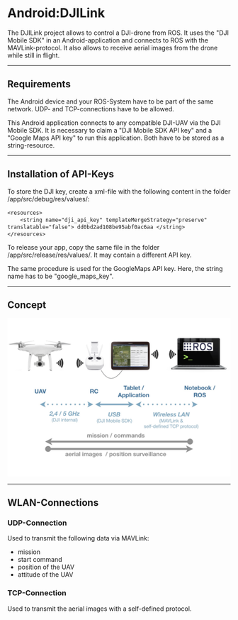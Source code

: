 # Android:DJILink
The DJILink project allows to control a DJI-drone from ROS. It uses the "DJI Mobile SDK" in an Android-application and connects to ROS with the MAVLink-protocol. It also allows to receive aerial images from the drone while still in flight.

---
## Requirements
The Android device and your ROS-System have to be part of the same network. UDP- and TCP-connections have to be allowed.

This Android application connects to any compatible DJI-UAV via the DJI Mobile SDK. It is necessary to claim a "DJI Mobile SDK API key" and a "Google Maps API key" to run this application. Both have to be stored as a string-resource.

---
## Installation of API-Keys

To store the DJI key, create a xml-file with the following content in the folder /app/src/debug/res/values/:

```
<resources>
    <string name="dji_api_key" templateMergeStrategy="preserve" translatable="false"> dd0bd2ad108be95abf0ac6aa </string>
</resources>
```

To release your app, copy the same file in the folder /app/src/release/res/values/. It may contain a different API key.

The same procedure is used for the GoogleMaps API key. Here, the string name has to be "google_maps_key".

---

## Concept

![Image of the project concept](readme_images/concept.jpg)

---

## WLAN-Connections

### UDP-Connection
Used to transmit the following data via MAVLink:

* mission
* start command
* position of the UAV
* attitude of the UAV


### TCP-Connection
Used to transmit the aerial images with a self-defined protocol.